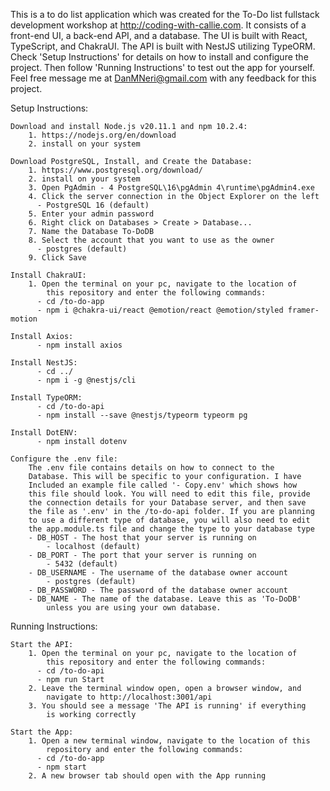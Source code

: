 This is a to do list application which was created for the To-Do list
fullstack development workshop at http://coding-with-callie.com. It 
consists of a front-end UI, a back-end API, and a database. The UI is
built with React, TypeScript, and ChakraUI. The API is built with NestJS
utilizing TypeORM. Check 'Setup Instructions' for details on how to
install and configure the project. Then follow 'Running Instructions' to
test out the app for yourself. Feel free message me at 
DanMNeri@gmail.com with any feedback for this project. 

Setup Instructions:

    Download and install Node.js v20.11.1 and npm 10.2.4:
        1. https://nodejs.org/en/download
        2. install on your system
        
    Download PostgreSQL, Install, and Create the Database:
        1. https://www.postgresql.org/download/
        2. install on your system
        3. Open PgAdmin - 4 PostgreSQL\16\pgAdmin 4\runtime\pgAdmin4.exe
        4. Click the server connection in the Object Explorer on the left 
          - PostgreSQL 16 (default)
        5. Enter your admin password
        6. Right click on Databases > Create > Database...
        7. Name the Database To-DoDB
        8. Select the account that you want to use as the owner 
          - postgres (default)
        9. Click Save
        
    Install ChakraUI:
        1. Open the terminal on your pc, navigate to the location of 
            this repository and enter the following commands:
          - cd /to-do-app
          - npm i @chakra-ui/react @emotion/react @emotion/styled framer-motion
        
    Install Axios:
          - npm install axios
        
    Install NestJS:
          - cd ../
          - npm i -g @nestjs/cli
        
    Install TypeORM:
          - cd /to-do-api
          - npm install --save @nestjs/typeorm typeorm pg
          
    Install DotENV:
          - npm install dotenv
          
    Configure the .env file:
        The .env file contains details on how to connect to the 
        Database. This will be specific to your configuration. I have
        Included an example file called '- Copy.env' which shows how 
        this file should look. You will need to edit this file, provide 
        the connection details for your Database server, and then save
        the file as '.env' in the /to-do-api folder. If you are planning
        to use a different type of database, you will also need to edit
        the app.module.ts file and change the type to your database type
        - DB_HOST - The host that your server is running on
            - localhost (default)
        - DB_PORT - The port that your server is running on
            - 5432 (default)
        - DB_USERNAME - The username of the database owner account
            - postgres (default)
        - DB_PASSWORD - The password of the database owner account
        - DB_NAME - The name of the database. Leave this as 'To-DoDB'
            unless you are using your own database.
    
Running Instructions:

    Start the API:
        1. Open the terminal on your pc, navigate to the location of 
            this repository and enter the following commands:
          - cd /to-do-api
          - npm run Start
        2. Leave the terminal window open, open a browser window, and  
            navigate to http://localhost:3001/api
        3. You should see a message 'The API is running' if everything
            is working correctly
            
    Start the App:
        1. Open a new terminal window, navigate to the location of this
            repository and enter the following commands:
          - cd /to-do-app
          - npm start
        2. A new browser tab should open with the App running